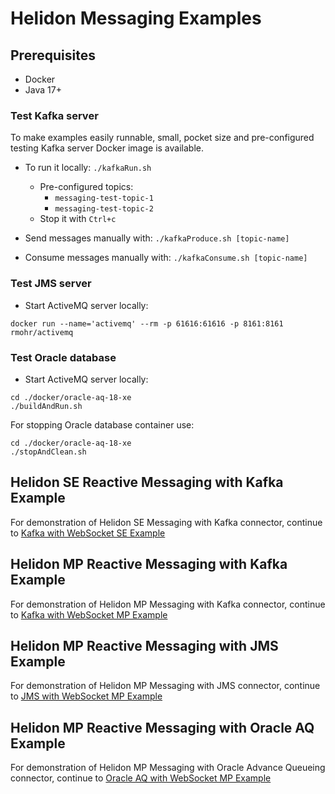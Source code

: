 # Helidon Messaging Examples

## Prerequisites
* Docker
* Java 17+

### Test Kafka server
To make examples easily runnable, 
small, pocket size and pre-configured testing Kafka server Docker image is available. 

* To run it locally: `./kafkaRun.sh`
  * Pre-configured topics:
    * `messaging-test-topic-1`
    * `messaging-test-topic-2`
  * Stop it with `Ctrl+c`
  
* Send messages manually with: `./kafkaProduce.sh [topic-name]`
* Consume messages manually with: `./kafkaConsume.sh [topic-name]`

### Test JMS server
* Start ActiveMQ server locally: 
```shell
docker run --name='activemq' --rm -p 61616:61616 -p 8161:8161 rmohr/activemq
```

### Test Oracle database
* Start ActiveMQ server locally: 
```shell
cd ./docker/oracle-aq-18-xe
./buildAndRun.sh
```

For stopping Oracle database container use:
```shell
cd ./docker/oracle-aq-18-xe
./stopAndClean.sh
```

## Helidon SE Reactive Messaging with Kafka Example
For demonstration of Helidon SE Messaging with Kafka connector, 
continue to [Kafka with WebSocket SE Example](kafka-websocket-se/README.md)

## Helidon MP Reactive Messaging with Kafka Example
For demonstration of Helidon MP Messaging with Kafka connector, 
continue to [Kafka with WebSocket MP Example](kafka-websocket-mp/README.md)

## Helidon MP Reactive Messaging with JMS Example
For demonstration of Helidon MP Messaging with JMS connector, 
continue to [JMS with WebSocket MP Example](jms-websocket-mp/README.md)

## Helidon MP Reactive Messaging with Oracle AQ Example
For demonstration of Helidon MP Messaging with Oracle Advance Queueing connector, 
continue to [Oracle AQ with WebSocket MP Example](oracle-aq-websocket-mp/README.md)


